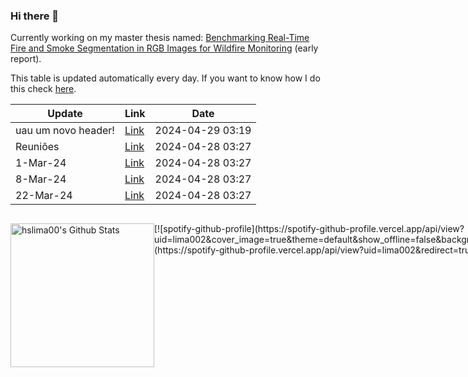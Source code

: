 ### Hi there 👋
Currently working on my master thesis named: [Benchmarking Real-Time Fire and Smoke Segmentation in RGB Images for Wildfire Monitoring](https://drive.google.com/file/d/1xqfWndVBDkPvf8w85ANuCTG5_Ddi0RqK/view?usp=sharing) (early report).

This table is updated automatically every day. If you want to know how I do this check [here](https://github.com/hslima00/hslima00).

<!-- recent_updates starts -->


| Update | Link | Date |
| ------ | ---- | ---- |
| uau um novo header! | [Link](https://hslima00.github.io/Tese_md/2_reunioes/#uau-um-novo-header!) | 2024-04-29 03:19 |
| Reuniões | [Link](https://hslima00.github.io/Tese_md/2_reunioes/#reuniões) | 2024-04-28 03:27 |
| 1-Mar-24 | [Link](https://hslima00.github.io/Tese_md/2_reunioes/#1-mar-24) | 2024-04-28 03:27 |
| 8-Mar-24 | [Link](https://hslima00.github.io/Tese_md/2_reunioes/#8-mar-24) | 2024-04-28 03:27 |
| 22-Mar-24 | [Link](https://hslima00.github.io/Tese_md/2_reunioes/#22-mar-24) | 2024-04-28 03:27 |

<!-- recent_updates ends -->

<div style="display: flex;">
    <div style="flex: 1;">
        <p align="left">
            <a href="https://github.com/anuraghazra/github-readme-stats">
                <img alt="hslima00's Github Stats" src="https://github-readme-stats.vercel.app/api?username=hslima00&show_icons=true&count_private=true&locale=en&theme=transparent&layout=compact" height="230px"/>
            </a>
        </p>
    </div>
    <div style="flex: 1;">
        <p align="left">
            [![spotify-github-profile](https://spotify-github-profile.vercel.app/api/view?uid=lima002&cover_image=true&theme=default&show_offline=false&background_color=121212&interchange=false&bar_color=53b14f&bar_color_cover=false)](https://spotify-github-profile.vercel.app/api/view?uid=lima002&redirect=true)
        </p>
    </div>
</div>


